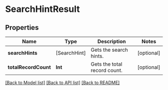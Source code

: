 # SearchHintResult

## Properties
Name | Type | Description | Notes
------------ | ------------- | ------------- | -------------
**searchHints** | [SearchHint] | Gets the search hints. | [optional] 
**totalRecordCount** | **Int** | Gets the total record count. | [optional] 

[[Back to Model list]](../README.md#documentation-for-models) [[Back to API list]](../README.md#documentation-for-api-endpoints) [[Back to README]](../README.md)


